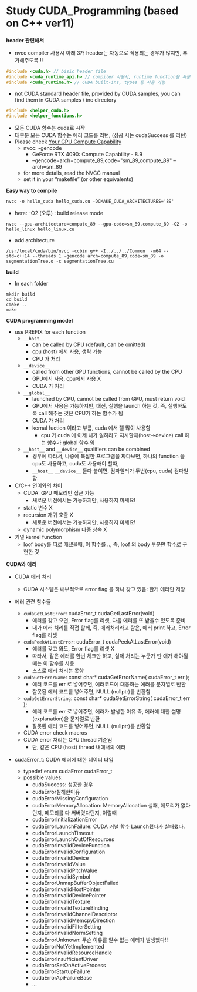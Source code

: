 # Study CUDA_Programming (based on C++ ver11)

**header 관련해서**
- nvcc compiler 사용시 아래 3개 header는 자동으로 적용되는 경우가 많지만, 추가해주도록 !!
```c++
#include <cuda.h> // bisic header file
#include <cuda_runtime_api.h> // compiler 사용시, runtime function을 사용가능, API = application programming interface (함수 정의)
#include <cuda_runtime.h> // CUDA built-ins, types 등 사용 가능
```
- not CUDA standard header file, provided by CUDA samples,  you can find them in CUDA samples / inc directory
```c++
#include <helper_cuda.h>
#include <helper_functions.h>
```
- 모든 CUDA 함수는 cuda로 시작
- 대부분 모든 CUDA 함수는 에러 코드를 리턴, (성공 시는 cudaSuccess 를 리턴)
- Please check [Your GPU Compute Capability](https://developer.nvidia.com/cuda-gpus)
  - nvcc: -gencode 
    - GeForce RTX 4090: Compute Capability - 8.9
    - –gencode=arch=compute_89,code=\"sm_89,compute_89\"
      –arch=sm_89
  - for more details, read the NVCC manual
  - set it in your “makefile” (or other equivalents)


**Easy way to compile**
```shell
nvcc -o hello_cuda hello_cuda.cu -DCMAKE_CUDA_ARCHITECTURES='89'
```
- here: -O2 (오투) : build release mode
```shell
nvcc --gpu-architecture=compute_89 --gpu-code=sm_89,compute_89 -O2 -o hello_linux hello_linux.cu
```
- add architecture
```shell
/usr/local/cuda/bin/nvcc -ccbin g++ -I../../../Common  -m64 --std=c++14 --threads 1 -gencode arch=compute_89,code=sm_89 -o segmentationTree.o -c segmentationTree.cu
```

**build**
- In each folder
```shell
mkdir build
cd build
cmake ..
make
```

**CUDA programming model**
- use PREFIX for each function
  - `__host__`
    - can be called by CPU (default, can be omitted)
    - cpu (host) 에서 사용, 생략 가능
    - CPU 가 처리
  - `__device__`
    - called from other GPU functions, cannot be called by the CPU
    - GPU에서 사용, cpu에서 사용 X
    - CUDA 가 처리
  - `__global__`
    - launched by CPU, cannot be called from GPU, must return void
    - GPU에서 사용은 가능하지만, 대신, 실행을 launch 하는 것, 즉, 실행하도록 call 해주는 것은 CPU가 하는 함수가 됨
    - CUDA 가 처리
    - kernal fuction 이라고 부름, cuda 에서 젤 많이 사용함
      - cpu 가 cuda 에 이제 니가 일하라고 지시할때(host->device) call 하는 함수가 global 함수 임
  - `__host__` and `__device__` qualifiers can be combined
    - 경우에 따라서, 나중에 복잡한 프로그램을 짜다보면, 하나의 function 을 cpu도 사용하고, cuda도 사용해야 할때,
    - `__host__` `__device__` 둘다 붙이면, 컴파일러가 두번(cpu, cuda) 컴파일 함.
- C/C++ 언어와의 차이 
  - CUDA: GPU 메모리만 접근 가능
    - 새로운 버전에서는 가능하지만, 사용하지 마세요!
  - static 변수 X
  - recursion 재귀 호출 X
    - 새로운 버전에서는 가능하지만, 사용하지 마세요!
  - dynamic polymorphism 다중 상속 X
- 커널 kernel function
  - loof body를 따로 때냈을때, 이 함수를 .., 즉, loof 의 body 부분만 함수로 구현한 것

**CUDA와 에러**

- CUDA 에러 처리
  - CUDA 시스템은 내부적으로 error flag 를 하나 갖고 있음: 한개 에러만 저장


- 에러 관련 함수들
  - `cudaGetLastError`: cudaError_t cudaGetLastError(void)
    - 에러를 갖고 오면, Error flag를 리셋, 다음 에러를 또 받을수 있도록 준비
    - 내가 에러 처리를 직접 할께, 즉, 에러처리라고 함은, 에러 print 하고, Error flag를 리셋    
  - `cudaPeekAtLastError`: cudaError_t cudaPeekAtLastError(void)
    - 에러를 갖고 와도, Error flag를 리셋 X
    - 따라서, 같은 에러를 한번 체크만 하고, 실제 처리는 누군가 딴 애가 해야될 때는 이 함수를 사용
    - 스스로 에러 처리는 못함 
  - `cudaGetErrorName`: const char* cudaGetErrorName( cudaError_t err );
    - 에러 코드를 err 로 넣어주면, 에러코드에 대응하는 에러를 문자열로 반환
    - 잘못된 에러 코드를 넣어주면, NULL (nullptr)를 반환함
  - `cudaGetErrorString`: const char* cudaGetErrorString( cudaError_t err );
    - 에러 코드를 err 로 넣어주면, 에러가 발생한 이유 즉, 에러에 대한 설명(explanation)을 문자열로 반환
    - 잘못된 에러 코드를 넣어주면, NULL (nullptr)를 반환함
  - CUDA error check macros
  - CUDA error 처리는 CPU thread 기준임
    - 단, 같은 CPU (host) thread 내에서의 에러


- cudaError_t: CUDA 에러에 대한 데이터 타입
  - typedef enum cudaError cudaError_t
  - possible values:
    - cudaSuccess: 성공한 경우
    - cudaError실해한이유
    - cudaErrorMissingConfiguration 
    - cudaErrorMemoryAllocation: MemoryAllocation 실패, 메모리가 없다던지, 메모리를 다 써버렸다던지, 이럴때   
    - cudaErrorInitializationError 
    - cudaErrorLaunchFailure: CUDA 커널 함수 Launch했다가 실패했다. 
    - cudaErrorLaunchTimeout 
    - cudaErrorLaunchOutOfResources 
    - cudaErrorInvalidDeviceFunction 
    - cudaErrorInvalidConfiguration
    - cudaErrorInvalidDevice 
    - cudaErrorInvalidValue 
    - cudaErrorInvalidPitchValue 
    - cudaErrorInvalidSymbol 
    - cudaErrorUnmapBufferObjectFailed 
    - cudaErrorInvalidHostPointer 
    - cudaErrorInvalidDevicePointer 
    - cudaErrorInvalidTexture 
    - cudaErrorInvalidTextureBinding 
    - cudaErrorInvalidChannelDescriptor 
    - cudaErrorInvalidMemcpyDirection 
    - cudaErrorInvalidFilterSetting 
    - cudaErrorInvalidNormSetting 
    - cudaErrorUnknown: 무슨 이유를 알수 없는 에러가 발생했다!! 
    - cudaErrorNotYetImplemented 
    - cudaErrorInvalidResourceHandle 
    - cudaErrorInsufficientDriver 
    - cudaErrorSetOnActiveProcess 
    - cudaErrorStartupFailure 
    - cudaErrorApiFailureBase
    - ...
  


